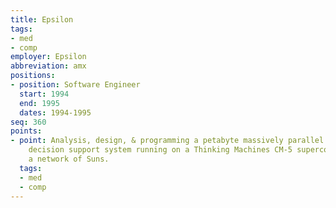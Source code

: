 ```yaml
---
title: Epsilon
tags:
- med
- comp
employer: Epsilon
abbreviation: amx
positions:
- position: Software Engineer
  start: 1994
  end: 1995
  dates: 1994-1995
seq: 360
points:
- point: Analysis, design, & programming a petabyte massively parallel data mining
    decision support system running on a Thinking Machines CM-5 supercomputer and
    a network of Suns.
  tags:
  - med
  - comp
---
```


